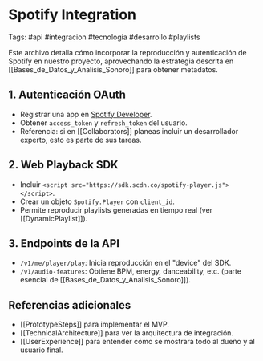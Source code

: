 # Spotify Integration
Tags: #api #integracion #tecnologia #desarrollo #playlists

Este archivo detalla cómo incorporar la reproducción y autenticación de Spotify en nuestro proyecto, aprovechando la estrategia descrita en [[Bases_de_Datos_y_Analisis_Sonoro]] para obtener metadatos.

## 1. Autenticación OAuth
- Registrar una app en [Spotify Developer](https://developer.spotify.com/dashboard).
- Obtener `access_token` y `refresh_token` del usuario.
- Referencia: si en [[Collaborators]] planeas incluir un desarrollador experto, esto es parte de sus tareas.

## 2. Web Playback SDK
- Incluir `<script src="https://sdk.scdn.co/spotify-player.js"></script>`.
- Crear un objeto `Spotify.Player` con `client_id`.
- Permite reproducir playlists generadas en tiempo real (ver [[DynamicPlaylist]]).

## 3. Endpoints de la API
- `/v1/me/player/play`: Inicia reproducción en el "device" del SDK.
- `/v1/audio-features`: Obtiene BPM, energy, danceability, etc. (parte esencial de [[Bases_de_Datos_y_Analisis_Sonoro]]).

## Referencias adicionales
- [[PrototypeSteps]] para implementar el MVP.
- [[TechnicalArchitecture]] para ver la arquitectura de integración.
- [[UserExperience]] para entender cómo se mostrará todo al dueño y al usuario final.